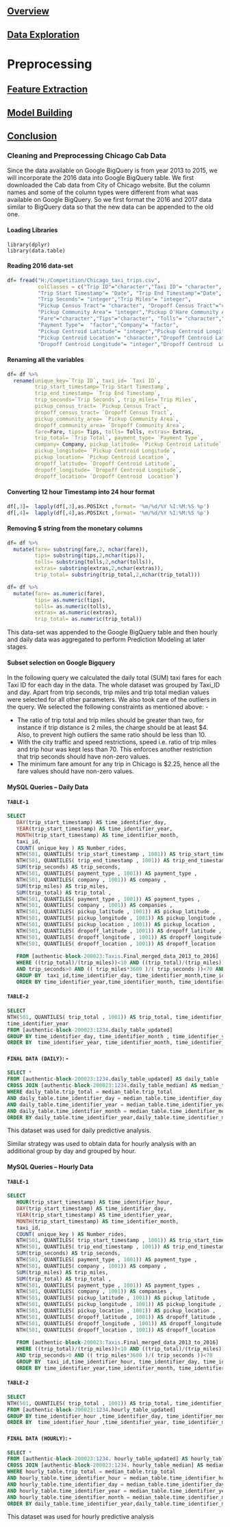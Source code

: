 ## [Overview](../index.md)

## [Data Exploration](../Data_exploration/exploration.md)

# Preprocessing

## [Feature Extraction](../feature_extraction/features.md)

## [Model Building](../model_building/model.md)

## [Conclusion](../conclusion/conclusion.md)

### Cleaning and Preprocessing Chicago Cab Data

Since the data available on Google BigQuery is from year 2013 to 2015, we will incorporate the 2016 data into Google BigQuery table. We first downloaded the Cab data from City of Chicago website. But the column names and some of the column types were different from what was available on Google BigQuery. So we first format the 2016 and 2017 data similar to BigQuery data so that the new data can be appended to the old one.

#### Loading Libraries
```{r}
library(dplyr)
library(data.table)
```

#### Reading 2016 data-set

```R
df= fread("H:/Competition/Chicago_taxi_trips.csv",
          colClasses = c("Trip ID"="character","Taxi ID"= "character",
          "Trip Start Timestamp"= "Date", "Trip End Timestamp"="Date", 
          "Trip Seconds"= "integer","Trip Miles"= "integer", 
          "Pickup Census Tract"= "character", "Dropoff Census Tract"="character", 
          "Pickup Community Area"= "integer","Pickup O'Hare Community Area"="integer", "Dropoff Community Area"= "integer",
          "Fare"="character","Tips"="character", "Tolls"= "character","Extras"=  "character","Trip Total"= "character",
          "Payment Type"=  "factor","Company"= "factor",
          "Pickup Centroid Latitude"= "integer","Pickup Centroid Longitude"= "integer", 
          "Pickup Centroid Location"= "character","Dropoff Centroid Latitude"= "integer",
          "Dropoff Centroid Longitude"= "integer","Dropoff Centroid  Location" ="character"))
```

#### Renaming all the variables

```R
df= df %>%
  rename(unique_key=`Trip ID`, taxi_id= `Taxi ID`,
         trip_start_timestamp=`Trip Start Timestamp`,
         trip_end_timestamp= `Trip End Timestamp`,
         trip_seconds=`Trip Seconds`, trip_miles=`Trip Miles`,
         pickup_census_tract= `Pickup Census Tract`,
         dropoff_census_tract= `Dropoff Census Tract`,
         pickup_community_area= `Pickup Community Area`,
         dropoff_community_area= `Dropoff Community Area`,
         fare=Fare, tips= Tips, tolls= Tolls, extras= Extras,
         trip_total= `Trip Total`, payment_type= `Payment Type`,
         company= Company, pickup_latitude= `Pickup Centroid Latitude`,
         pickup_longitude= `Pickup Centroid Longitude`,
         pickup_location= `Pickup Centroid Location`,
         dropoff_latitude= `Dropoff Centroid Latitude`,
         dropoff_longitude= `Dropoff Centroid Longitude`,
         dropoff_location= `Dropoff Centroid  Location`)
```
#### Converting 12 hour Timestamp into 24 hour format

```R
df[,3]=  lapply(df[,3],as.POSIXct ,format= '%m/%d/%Y %I:%M:%S %p')
df[,4]=  lapply(df[,4],as.POSIXct ,format= '%m/%d/%Y %I:%M:%S %p')
```
#### Removing $ string from the monetary columns
```R
df= df %>%
  mutate(fare= substring(fare,2, nchar(fare)),
         tips= substring(tips,2,nchar(tips)),
         tolls= substring(tolls,2,nchar(tolls)),
         extras= substring(extras,2,nchar(extras)),
         trip_total= substring(trip_total,2,nchar(trip_total)))

df= df %>%
  mutate(fare= as.numeric(fare),
         tips= as.numeric(tips),
         tolls= as.numeric(tolls),
         extras= as.numeric(extras),
         trip_total= as.numeric(trip_total))
```

This data-set was appended to the Google BigQuery table and then hourly and daily data was aggregated to perform Prediction Modeling at later stages.

#### Subset selection on Google Bigquery

In the following query we calculated the daily total (SUM) taxi fares for each Taxi ID for each day in the data. The whole dataset was grouped by Taxi_ID and day. Apart from trip seconds, trip miles and trip total median values were selected for all other parameters. We also took care of the outliers in the query. We selected the following constraints as mentioned above: -
* The ratio of trip total and trip miles should be greater than two, for instance if trip distance is 2 miles, the charge should be at least $4. Also, to prevent high outliers the same ratio should be less than 10.
* With the city traffic and speed restrictions, speed i.e. ratio of trip miles and trip hour was kept less than 70. This enforces another restriction that trip seconds should have non-zero values. 
* The minimum fare amount for any trip in Chicago is $2.25, hence all the fare values should have non-zero values. 

#### MySQL Queries – Daily Data
#### `TABLE-1`

```sql
SELECT
   DAY(trip_start_timestamp) AS time_identifier_day,
   YEAR(trip_start_timestamp) AS time_identifier_year,
   MONTH(trip_start_timestamp) AS time_identifier_month,
   taxi_id,
   COUNT( unique_key ) AS Number_rides,
   NTH(501, QUANTILES( trip_start_timestamp , 1001)) AS trip_start_timestamp ,
   NTH(501, QUANTILES( trip_end_timestamp , 1001)) AS trip_end_timestamp ,
   SUM(trip_seconds) AS trip_seconds,
   NTH(501, QUANTILES( payment_type , 1001)) AS payment_type ,
   NTH(501, QUANTILES( company , 1001)) AS company ,
   SUM(trip_miles) AS trip_miles,
   SUM(trip_total) AS trip_total ,
   NTH(501, QUANTILES( payment_type , 1001)) AS payment_types ,
   NTH(501, QUANTILES( company , 1001)) AS companies ,
   NTH(501, QUANTILES( pickup_latitude , 1001)) AS pickup_latitude ,
   NTH(501, QUANTILES( pickup_longitude , 1001)) AS pickup_longitude ,
   NTH(501, QUANTILES( pickup_location , 1001)) AS pickup_location ,
   NTH(501, QUANTILES( dropoff_latitude , 1001)) AS dropoff_latitude ,
   NTH(501, QUANTILES( dropoff_longitude , 1001)) AS dropoff_longitude ,
   NTH(501, QUANTILES( dropoff_location , 1001)) AS dropoff_location  
   
   FROM [authentic-block-200023:Taxis.Final_merged_data_2013_to_2016] 
   WHERE ((trip_total)/(trip_miles))<10 AND ((trip_total)/(trip_miles))>2 AND trip_total>0 AND trip_miles>0 
   AND trip_seconds>0 AND (( trip_miles*3600 )/( trip_seconds ))<70 AND
   GROUP BY  taxi_id,time_identifier_day, time_identifier_month,time_identifier_year
   ORDER BY time_identifier_year,time_identifier_month, time_identifier_day
```

#### `TABLE-2`

```sql
SELECT 
NTH(501, QUANTILES( trip_total , 1001)) AS trip_total, time_identifier_day, time_identifier_month,
time_identifier_year 
FROM [authentic-block-200023:1234.daily_table_updated] 
GROUP BY time_identifier_day, time_identifier_month , time_identifier_year
ORDER BY  time_identifier_year, time_identifier_month, time_identifier_day
```

#### `FINAL DATA (DAILY)`: -

```sql
SELECT * 
FROM [authentic-block-200023:1234.daily_table_updated] AS daily_table
CROSS JOIN [authentic-block-200023:1234.daily_table_median] AS median_table
WHERE daily_table.trip_total = median_table.trip_total 
AND daily_table.time_identifier_day = median_table.time_identifier_day
AND daily_table.time_identifier_year = median_table.time_identifier_year 
AND daily_table.time_identifier_month = median_table.time_identifier_month
ORDER BY daily_table.time_identifier_year,daily_table.time_identifier_month,daily_table.time_identifier_day
```
This dataset was used for daily predictive analysis.

Similar strategy was used to obtain data for hourly analysis with an additional group by day and grouped by hour.

#### MySQL Queries – Hourly Data

#### `TABLE-1`

```sql
SELECT
   HOUR(trip_start_timestamp) AS time_identifier_hour,
   DAY(trip_start_timestamp) AS time_identifier_day,
   YEAR(trip_start_timestamp) AS time_identifier_year,
   MONTH(trip_start_timestamp) AS time_identifier_month,
   taxi_id,
   COUNT( unique_key ) AS Number_rides,
   NTH(501, QUANTILES( trip_start_timestamp , 1001)) AS trip_start_timestamp ,
   NTH(501, QUANTILES( trip_end_timestamp , 1001)) AS trip_end_timestamp ,
   SUM(trip_seconds) AS trip_seconds,
   NTH(501, QUANTILES( payment_type , 1001)) AS payment_type ,
   NTH(501, QUANTILES( company , 1001)) AS company ,
   SUM(trip_miles) AS trip_miles,
   SUM(trip_total) AS trip_total ,
   NTH(501, QUANTILES( payment_type , 1001)) AS payment_types ,
   NTH(501, QUANTILES( company , 1001)) AS companies ,
   NTH(501, QUANTILES( pickup_latitude , 1001)) AS pickup_latitude ,
   NTH(501, QUANTILES( pickup_longitude , 1001)) AS pickup_longitude ,
   NTH(501, QUANTILES( pickup_location , 1001)) AS pickup_location ,
   NTH(501, QUANTILES( dropoff_latitude , 1001)) AS dropoff_latitude ,
   NTH(501, QUANTILES( dropoff_longitude , 1001)) AS dropoff_longitude ,
   NTH(501, QUANTILES( dropoff_location , 1001)) AS dropoff_location  
   
   FROM [authentic-block-200023:Taxis.Final_merged_data_2013_to_2016] 
   WHERE ((trip_total)/(trip_miles))<10 AND ((trip_total)/(trip_miles))>2 AND trip_total>0 AND trip_miles>0 
   AND trip_seconds>0 AND (( trip_miles*3600 )/( trip_seconds ))<70
   GROUP BY  taxi_id,time_identifier_hour, time_identifier_day, time_identifier_month,time_identifier_year
   ORDER BY time_identifier_year,time_identifier_month, time_identifier_day
```

#### `TABLE-2`

```sql
SELECT 
NTH(501, QUANTILES( trip_total , 1001)) AS trip_total, time_identifier_hour, time_identifier_day, time_identifier_month, time_identifier_year 
FROM [authentic-block-200023:1234.hourly_table_updated] 
GROUP BY time_identifier_hour ,time_identifier_day, time_identifier_month , time_identifier_year
ORDER BY  time_identifier_hour ,time_identifier_year, time_identifier_month, time_identifier_day
```

#### `FINAL DATA (HOURLY)`: -

```sql
SELECT * 
FROM [authentic-block-200023:1234. hourly_table_updated] AS hourly_table
CROSS JOIN [authentic-block-200023:1234. hourly_table_median] AS median_table
WHERE hourly_table.trip_total = median_table.trip_total 
AND hourly_table.time_identifier_hour = median_table.time_identifier_hour
AND hourly_table.time_identifier_day = median_table.time_identifier_day
AND hourly_table.time_identifier_year = median_table.time_identifier_year 
AND hourly_table.time_identifier_month = median_table.time_identifier_month
ORDER BY daily_table.time_identifier_year,daily_table.time_identifier_month,daily_table.time_identifier_day, time_identifier_hour
```

This dataset was used for hourly predictive analysis
